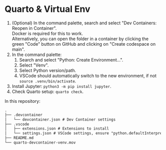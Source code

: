 # Quarto & Virtual Env

1. (Optional) In the command palette, search and select "Dev Containers: Reopen in Container".  
   Docker is required for this to work.  
   Alternatively, you can open the folder in a container by clicking the green "Code" button on GitHub and clicking on "Create codespace on main".
2. In the command palette:
   1. Search and select "Python: Create Environment...".
   2. Select "Venv".
   3. Select Python version/path.
   4. VSCode should automatically switch to the new environment, if not `source .venv/bin/activate`.
3. Install Jupyter: `python3 -m pip install jupyter`.
4. Check Quarto setup: `quarto check`.

In this repository:

```txt
.
├── .devcontainer
│   └── devcontainer.json # Dev Container settings
├── .vscode
│   ├── extensions.json # Extensions to install
│   └── settings.json # VSCode settings, ensure "python.defaultInterpreterPath" is the default
├── README.md
└── quarto-devcontainer-venv.mov
```
